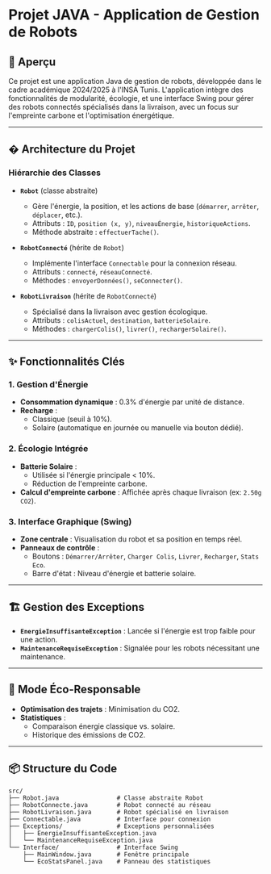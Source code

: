 
# Projet JAVA - Application de Gestion de Robots

## 📌 Aperçu
Ce projet est une application Java de gestion de robots, développée dans le cadre académique 2024/2025 à l'INSA Tunis. L'application intègre des fonctionnalités de modularité, écologie, et une interface Swing pour gérer des robots connectés spécialisés dans la livraison, avec un focus sur l'empreinte carbone et l'optimisation énergétique.

---

## � Architecture du Projet

### Hiérarchie des Classes
- **`Robot`** (classe abstraite)  
  - Gère l'énergie, la position, et les actions de base (`démarrer`, `arrêter`, `déplacer`, etc.).  
  - Attributs : `ID`, `position (x, y)`, `niveauÉnergie`, `historiqueActions`.  
  - Méthode abstraite : `effectuerTache()`.

- **`RobotConnecté`** (hérite de `Robot`)  
  - Implémente l'interface `Connectable` pour la connexion réseau.  
  - Attributs : `connecté`, `réseauConnecté`.  
  - Méthodes : `envoyerDonnées()`, `seConnecter()`.

- **`RobotLivraison`** (hérite de `RobotConnecté`)  
  - Spécialisé dans la livraison avec gestion écologique.  
  - Attributs : `colisActuel`, `destination`, `batterieSolaire`.  
  - Méthodes : `chargerColis()`, `livrer()`, `rechargerSolaire()`.

---

## ✨ Fonctionnalités Clés

### 1. **Gestion d'Énergie**
- **Consommation dynamique** : 0.3% d'énergie par unité de distance.  
- **Recharge** :  
  - Classique (seuil à 10%).  
  - Solaire (automatique en journée ou manuelle via bouton dédié).  

### 2. **Écologie Intégrée**
- **Batterie Solaire** :  
  - Utilisée si l'énergie principale < 10%.  
  - Réduction de l'empreinte carbone.  
- **Calcul d'empreinte carbone** : Affichée après chaque livraison (ex: `2.50g CO2`).  

### 3. **Interface Graphique (Swing)**
- **Zone centrale** : Visualisation du robot et sa position en temps réel.  
- **Panneaux de contrôle** :  
  - Boutons : `Démarrer/Arrêter`, `Charger Colis`, `Livrer`, `Recharger`, `Stats Eco`.  
  - Barre d'état : Niveau d'énergie et batterie solaire.  

---

## 🏗️ Gestion des Exceptions
- **`EnergieInsuffisanteException`** : Lancée si l'énergie est trop faible pour une action.  
- **`MaintenanceRequiseException`** : Signalée pour les robots nécessitant une maintenance.  

---

## 🌱 Mode Éco-Responsable
- **Optimisation des trajets** : Minimisation du CO2.  
- **Statistiques** :  
  - Comparaison énergie classique vs. solaire.  
  - Historique des émissions de CO2.  

---

## 📦 Structure du Code
```plaintext
src/
├── Robot.java                # Classe abstraite Robot
├── RobotConnecte.java        # Robot connecté au réseau
├── RobotLivraison.java       # Robot spécialisé en livraison
├── Connectable.java          # Interface pour connexion
├── Exceptions/               # Exceptions personnalisées
│   ├── EnergieInsuffisanteException.java
│   └── MaintenanceRequiseException.java
└── Interface/                # Interface Swing
    ├── MainWindow.java       # Fenêtre principale
    └── EcoStatsPanel.java    # Panneau des statistiques